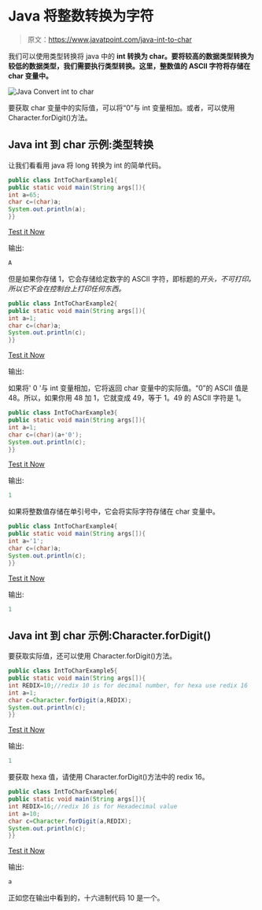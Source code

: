 # Java 将整数转换为字符

> 原文：<https://www.javatpoint.com/java-int-to-char>

我们可以使用类型转换将 java 中的 **int 转换为 char。要将较高的数据类型转换为较低的数据类型，我们需要执行类型转换。这里，整数值的 ASCII 字符将存储在 char 变量中。**

![Java Convert int to char](../img/5a38057ffa5894ac9dae23547e206fad.png)

要获取 char 变量中的实际值，可以将“0”与 int 变量相加。或者，可以使用 Character.forDigit()方法。

## Java int 到 char 示例:类型转换

让我们看看用 java 将 long 转换为 int 的简单代码。

```java
public class IntToCharExample1{
public static void main(String args[]){
int a=65;
char c=(char)a;
System.out.println(a);
}}

```

[Test it Now](https://compiler.javatpoint.com/opr/test.jsp?filename=IntToCharExample1)

输出:

```java
A

```

但是如果你存储 1，它会存储给定数字的 ASCII 字符，即标题的*开头，不可打印。所以它不会在控制台上打印任何东西。*

```java
public class IntToCharExample2{
public static void main(String args[]){
int a=1;  
char c=(char)a;  
System.out.println(c);
}}

```

[Test it Now](https://compiler.javatpoint.com/opr/test.jsp?filename=IntToCharExample2)

输出:

如果将' 0 '与 int 变量相加，它将返回 char 变量中的实际值。“0”的 ASCII 值是 48。所以，如果你用 48 加 1，它就变成 49，等于 1。49 的 ASCII 字符是 1。

```java
public class IntToCharExample3{
public static void main(String args[]){
int a=1;  
char c=(char)(a+'0');  
System.out.println(c); 
}}

```

[Test it Now](https://compiler.javatpoint.com/opr/test.jsp?filename=IntToCharExample3)

输出:

```java
1

```

如果将整数值存储在单引号中，它会将实际字符存储在 char 变量中。

```java
public class IntToCharExample4{
public static void main(String args[]){
int a='1';  
char c=(char)a;  
System.out.println(c);
}}

```

[Test it Now](https://compiler.javatpoint.com/opr/test.jsp?filename=IntToCharExample4)

输出:

```java
1

```

## Java int 到 char 示例:Character.forDigit()

要获取实际值，还可以使用 Character.forDigit()方法。

```java
public class IntToCharExample5{
public static void main(String args[]){
int REDIX=10;//redix 10 is for decimal number, for hexa use redix 16
int a=1;  
char c=Character.forDigit(a,REDIX);  
System.out.println(c); 
}}

```

[Test it Now](https://compiler.javatpoint.com/opr/test.jsp?filename=IntToCharExample5)

输出:

```java
1

```

要获取 hexa 值，请使用 Character.forDigit()方法中的 redix 16。

```java
public class IntToCharExample6{
public static void main(String args[]){
int REDIX=16;//redix 16 is for Hexadecimal value
int a=10;  
char c=Character.forDigit(a,REDIX);  
System.out.println(c); 
}}

```

[Test it Now](https://compiler.javatpoint.com/opr/test.jsp?filename=IntToCharExample6)

输出:

```java
a

```

正如您在输出中看到的，十六进制代码 10 是一个。